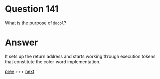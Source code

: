 
# Question 141


What is the purpose of `docol`?


# Answer



It sets up the return address and starts working through execution tokens
that constitute the colon word implementation.


[prev](140.md) +++ [next](142.md)
